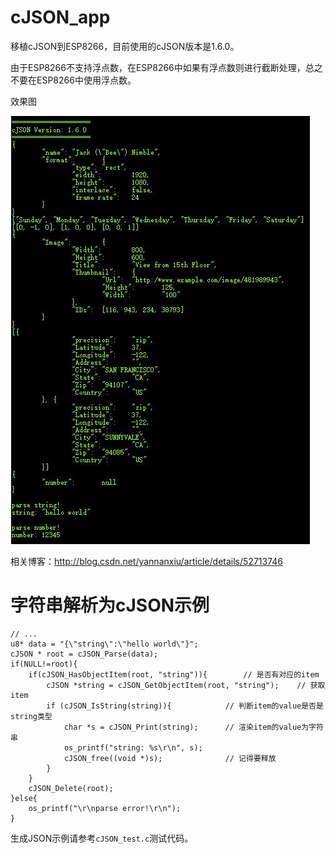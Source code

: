 # cJSON_app

移植cJSON到ESP8266，目前使用的cJSON版本是1.6.0。

由于ESP8266不支持浮点数，在ESP8266中如果有浮点数则进行截断处理，总之不要在ESP8266中使用浮点数。

效果图

![ESP826-cJSON-demo](screenshot/cJSON.jpg)

相关博客：http://blog.csdn.net/yannanxiu/article/details/52713746


# 字符串解析为cJSON示例

```
// ...
u8* data = "{\"string\":\"hello world\"}";
cJSON * root = cJSON_Parse(data);
if(NULL!=root){
    if(cJSON_HasObjectItem(root, "string")){		// 是否有对应的item
        cJSON *string = cJSON_GetObjectItem(root, "string");	// 获取item
        if (cJSON_IsString(string)){			// 判断item的value是否是string类型
            char *s = cJSON_Print(string);		// 渲染item的value为字符串
            os_printf("string: %s\r\n", s);
            cJSON_free((void *)s);				// 记得要释放
        }
    }
    cJSON_Delete(root);
}else{
    os_printf("\r\nparse error!\r\n");
}
```

生成JSON示例请参考`cJSON_test.c`测试代码。
